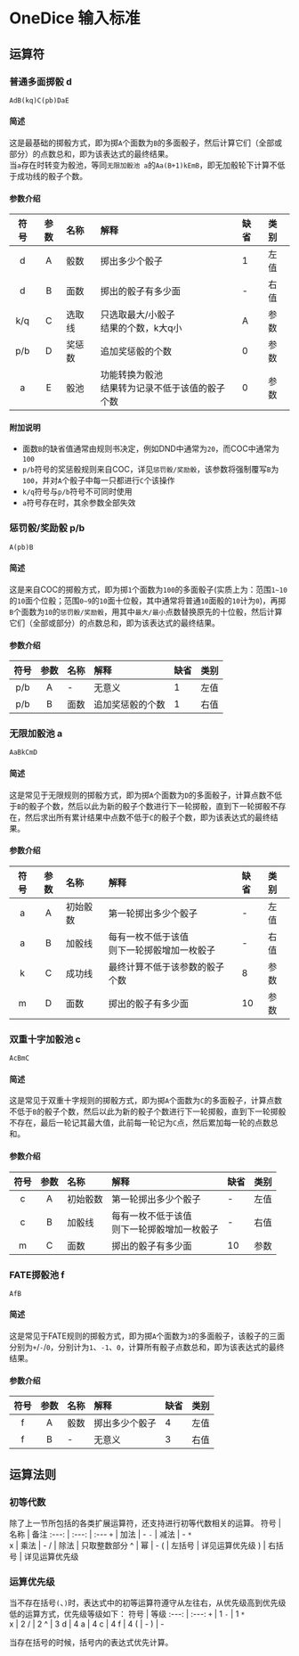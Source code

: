 # OneDice 输入标准

## 运算符

### 普通多面掷骰 d
```
AdB(kq)C(pb)DaE
```
#### 简述
这是最基础的掷骰方式，即为掷`A`个面数为`B`的多面骰子，然后计算它们（全部或部分）的点数总和，即为该表达式的最终结果。  
当`a`存在时转变为骰池，等同`无限加骰池 a`的`Aa(B+1)kEmB`，即无加骰轮下计算不低于成功线的骰子个数。    

#### 参数介绍
 符号 | 参数 | 名称 | 解释 | 缺省 | 类别
 :---: | :---: | :--- | :--- | :--- | :---
 d | A | 骰数 | 掷出多少个骰子 | 1 | 左值
 d | B | 面数 | 掷出的骰子有多少面 | - | 右值
 k/q | C | 选取线 | 只选取最大/小骰子</br>结果的个数，k大q小 | A | 参数
 p/b | D | 奖惩数 | 追加奖惩骰的个数 | 0 | 参数
 a | E | 骰池 | 功能转换为骰池</br>结果转为记录不低于该值的骰子个数 | 0 | 参数

#### 附加说明
 - 面数`B`的缺省值通常由规则书决定，例如DND中通常为`20`，而COC中通常为`100`
 - `p/b`符号的奖惩骰规则来自COC，详见`惩罚骰/奖励骰`，该参数将强制覆写`B`为`100`，并对`A`个骰子中每一只都进行`C`个该操作
 - `k/q`符号与`p/b`符号不可同时使用
 - `a`符号存在时，其余参数全部失效


### 惩罚骰/奖励骰 p/b
```
A(pb)B
```
#### 简述
这是来自COC的掷骰方式，即为掷`1`个面数为`100`的多面骰子(实质上为：范围`1~10`的`10`面个位骰；范围`0~9`的`10`面十位骰，其中通常将普通`10`面骰的`10`计为`0`)，再掷`B`个面数为`10`的`惩罚骰/奖励骰`，用其中`最大/最小`点数替换原先的十位骰，然后计算它们（全部或部分）的点数总和，即为该表达式的最终结果。  

#### 参数介绍
 符号 | 参数 | 名称 | 解释 | 缺省 | 类别
 :---: | :---: | :--- | :--- | :--- | :---
 p/b | A | - | 无意义 | 1 | 左值
 p/b | B | 面数 | 追加奖惩骰的个数 | 1 | 右值


### 无限加骰池 a
```
AaBkCmD
```
#### 简述
这是常见于无限规则的掷骰方式，即为掷`A`个面数为`D`的多面骰子，计算点数不低于`B`的骰子个数，然后以此为新的骰子个数进行下一轮掷骰，直到下一轮掷骰不存在，然后求出所有累计结果中点数不低于`C`的骰子个数，即为该表达式的最终结果。  

#### 参数介绍
 符号 | 参数 | 名称 | 解释 | 缺省 | 类别
 :---: | :---: | :--- | :--- | :--- | :---
 a | A | 初始骰数 | 第一轮掷出多少个骰子 | - | 左值
 a | B | 加骰线 | 每有一枚不低于该值</br>则下一轮掷骰增加一枚骰子 | - | 右值
 k | C | 成功线 | 最终计算不低于该参数的骰子个数 | 8 | 参数
 m | D | 面数 | 掷出的骰子有多少面 | 10 | 参数


### 双重十字加骰池 c
```
AcBmC
```
#### 简述
这是常见于双重十字规则的掷骰方式，即为掷`A`个面数为`C`的多面骰子，计算点数不低于`B`的骰子个数，然后以此为新的骰子个数进行下一轮掷骰，直到下一轮掷骰不存在，最后一轮记其最大值，此前每一轮记为`C`点，然后累加每一轮的点数总和。  

#### 参数介绍
 符号 | 参数 | 名称 | 解释 | 缺省 | 类别
 :---: | :---: | :--- | :--- | :--- | :---
 c | A | 初始骰数 | 第一轮掷出多少个骰子 | - | 左值
 c | B | 加骰线 | 每有一枚不低于该值</br>则下一轮掷骰增加一枚骰子 | - | 右值
 m | C | 面数 | 掷出的骰子有多少面 | 10 | 参数


### FATE掷骰池 f
```
AfB
```
#### 简述
这是常见于FATE规则的掷骰方式，即为掷`A`个面数为`3`的多面骰子，该骰子的三面分别为`+`/`-`/`0`，分别计为`1`、`-1`、`0`，计算所有骰子点数总和，即为该表达式的最终结果。  

#### 参数介绍
 符号 | 参数 | 名称 | 解释 | 缺省 | 类别
 :---: | :---: | :--- | :--- | :--- | :---
 f | A | 骰数 | 掷出多少个骰子 | 4 | 左值
 f | B | - | 无意义 | 3 | 右值


## 运算法则

### 初等代数
除了上一节所包括的各类扩展运算符，还支持进行初等代数相关的运算。
 符号 | 名称 | 备注
 :---: | :---: | :---
 `+` | 加法 | -
 `-` | 减法 | -
 `*`</br>x | 乘法 | -
 / | 除法 | 只取整数部分
 ^ | 幂 | -
 ( | 左括号 | 详见运算优先级
 ) | 右括号 | 详见运算优先级


### 运算优先级
当不存在括号`(`、`)`时，表达式中的初等运算符遵守从左往右，从优先级高到优先级低的运算方式，优先级等级如下：
 符号 | 等级
 :---: | :---:
 `+` | 1
 `-` | 1
 `*`</br>x | 2
 / | 2
 ^ | 3
 d | 4
 a | 4
 c | 4
 f | 4
 ( | -
 ) | -

当存在括号的时候，括号内的表达式优先计算。
